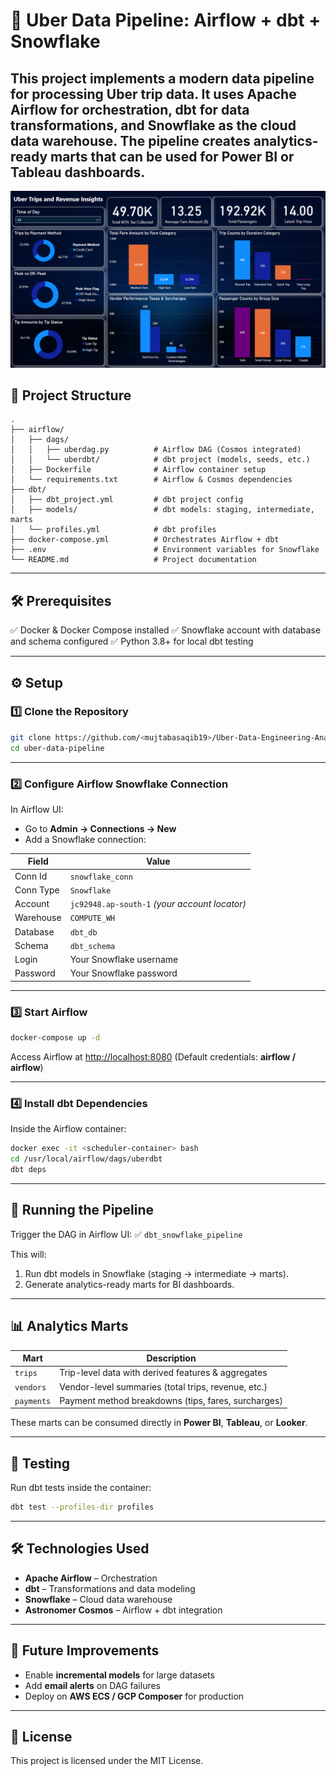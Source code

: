 # 🚀 Uber Data Pipeline: Airflow + dbt + Snowflake

This project implements a **modern data pipeline** for processing Uber trip data. It uses **Apache Airflow** for orchestration, **dbt** for data transformations, and **Snowflake** as the cloud data warehouse. The pipeline creates analytics-ready marts that can be used for Power BI or Tableau dashboards.
---
![Uber Dashboard](dashboard.png)

## 📂 Project Structure

```text
.
├── airflow/
│   ├── dags/
│   │   ├── uberdag.py          # Airflow DAG (Cosmos integrated)
│   │   └── uberdbt/            # dbt project (models, seeds, etc.)
│   ├── Dockerfile              # Airflow container setup
│   └── requirements.txt        # Airflow & Cosmos dependencies
├── dbt/
│   ├── dbt_project.yml         # dbt project config
│   ├── models/                 # dbt models: staging, intermediate, marts
│   └── profiles.yml            # dbt profiles
├── docker-compose.yml          # Orchestrates Airflow + dbt
├── .env                        # Environment variables for Snowflake
└── README.md                   # Project documentation
```

---

## 🛠️ Prerequisites

✅ Docker & Docker Compose installed
✅ Snowflake account with database and schema configured
✅ Python 3.8+ for local dbt testing

---

## ⚙️ Setup

### 1️⃣ Clone the Repository

```bash
git clone https://github.com/<mujtabasaqib19>/Uber-Data-Engineering-Analytics-Project.git
cd uber-data-pipeline
```

---

### 2️⃣ Configure Airflow Snowflake Connection

In Airflow UI:

* Go to **Admin → Connections → New**
* Add a Snowflake connection:

| **Field** | **Value**                                     |
| --------- | --------------------------------------------- |
| Conn Id   | `snowflake_conn`                              |
| Conn Type | `Snowflake`                                   |
| Account   | `jc92948.ap-south-1` *(your account locator)* |
| Warehouse | `COMPUTE_WH`                                  |
| Database  | `dbt_db`                                      |
| Schema    | `dbt_schema`                                  |
| Login     | Your Snowflake username                       |
| Password  | Your Snowflake password                       |

---

### 3️⃣ Start Airflow

```bash
docker-compose up -d
```

Access Airflow at [http://localhost:8080](http://localhost:8080)
(Default credentials: **airflow / airflow**)

---

### 4️⃣ Install dbt Dependencies

Inside the Airflow container:

```bash
docker exec -it <scheduler-container> bash
cd /usr/local/airflow/dags/uberdbt
dbt deps
```

---

## 🚦 Running the Pipeline

Trigger the DAG in Airflow UI:
✅ `dbt_snowflake_pipeline`

This will:

1. Run dbt models in Snowflake (staging → intermediate → marts).
2. Generate analytics-ready marts for BI dashboards.

---

## 📊 Analytics Marts

| **Mart**   | **Description**                                     |
| ---------- | --------------------------------------------------- |
| `trips`    | Trip-level data with derived features & aggregates  |
| `vendors`  | Vendor-level summaries (total trips, revenue, etc.) |
| `payments` | Payment method breakdowns (tips, fares, surcharges) |

These marts can be consumed directly in **Power BI**, **Tableau**, or **Looker**.

---

## 🧪 Testing

Run dbt tests inside the container:

```bash
dbt test --profiles-dir profiles
```

---

## 🛠 Technologies Used

* **Apache Airflow** – Orchestration
* **dbt** – Transformations and data modeling
* **Snowflake** – Cloud data warehouse
* **Astronomer Cosmos** – Airflow + dbt integration

---

## 🚀 Future Improvements

* Enable **incremental models** for large datasets
* Add **email alerts** on DAG failures
* Deploy on **AWS ECS / GCP Composer** for production

---

## 📜 License

This project is licensed under the MIT License.
